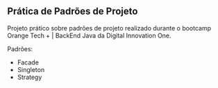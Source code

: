 ## Prática de Padrões de Projeto
Projeto prático sobre padrões de projeto realizado durante o bootcamp Orange Tech + | BackEnd Java da Digital Innovation One.

Padrões:

- Facade
- Singleton
- Strategy



